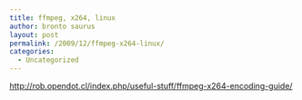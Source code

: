 ```yaml
---
title: ffmpeg, x264, linux
author: bronto saurus
layout: post
permalink: /2009/12/ffmpeg-x264-linux/
categories:
  - Uncategorized
---
```

<http://rob.opendot.cl/index.php/useful-stuff/ffmpeg-x264-encoding-guide/>